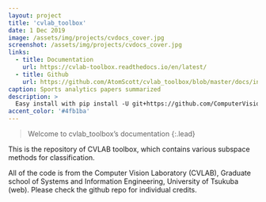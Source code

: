```yaml
---
layout: project
title: 'cvlab_toolbox'
date: 1 Dec 2019
image: /assets/img/projects/cvdocs_cover.jpg
screenshot: /assets/img/projects/cvdocs_cover.jpg
links:
  - title: Documentation
    url: https://cvlab-toolbox.readthedocs.io/en/latest/
  - title: Github
    url: https://github.com/AtomScott/cvlab_toolbox/blob/master/docs/index.rst
caption: Sports analytics papers summarized
description: >
  Easy install with pip install -U git+https://github.com/ComputerVisionLaboratory/cvlab_toolbox
accent_color: '#4fb1ba'
---
```


> Welcome to cvlab_toolbox’s documentation
{:.lead}

This is the repository of CVLAB toolbox, which contains various subspace methods for classification.

All of the code is from the Computer Vision Laboratory (CVLAB), Graduate school of Systems and Information Engineering, University of Tsukuba (web). Please check the github repo for individual credits.



